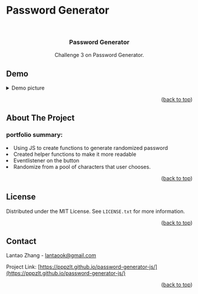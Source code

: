 # Password Generator


<!-- PROJECT LOGO -->
<br />
<div align="center">
  <h3 align="center">Password Generator</h3>
 
  <p align="center">
    Challenge 3 on Password Generator.

  </p>
</div>



## Demo
 <details>
  <summary>Demo picture</summary>
<img src="./img/screenshot.jpg" alt="demo">
</details>
<p align="right">(<a href="#readme-top">back to top</a>)</p>

<!-- ABOUT THE PROJECT -->
## About The Project


### portfolio summary:
<li>Using JS to create functions to generate randomized password
<li>Created helper functions to make it more readable
<li>Eventlistener on the button
<li>Randomize from a pool of characters that user chooses.


<p align="right">(<a href="#readme-top">back to top</a>)</p>





<!-- LICENSE -->
## License

Distributed under the MIT License. See `LICENSE.txt` for more information.

<p align="right">(<a href="#readme-top">back to top</a>)</p>



<!-- CONTACT -->
## Contact

Lantao Zhang - lantaook@gmail.com

Project Link: [https://pppzlt.github.io/password-generator-js/](https://pppzlt.github.io/password-generator-js/)

<p align="right">(<a href="#readme-top">back to top</a>)</p>






